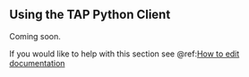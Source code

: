 ## Using the TAP Python Client

Coming soon.

If you would like to help with this section see @ref:[How to edit documentation](../../developer/doc_updates.md)